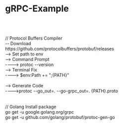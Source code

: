 # gRPC-Example
<br/>
<br/>
<br/>
// Protocol Buffers Compiler <br/>
-- Download <br/>
https://github.com/protocolbuffers/protobuf/releases <br/>
--> Set path to env <br/>
--> Command Prompt <br/>
----> protoc --version <br/>
--> Terminal Fix <br/>
----> $env:Path += ";{PATH}" <br/>
<br/>
--> Generate Code <br/>
---->protoc --go_out=. --go-grpc_out=. {PATH}.proto <br/>
<br/>
<br/>
// Golang Install package <br/>
go get -u google.golang.org/grpc <br/>
go get -u github.com/golang/protobuf/protoc-gen-go <br/>
